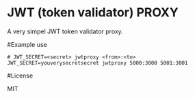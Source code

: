 JWT (token validator) PROXY
===========================

A very simpel JWT token validator proxy.

#Example use

```
# JWT_SECRET=<secret> jwtproxy <from>:<to>
JWT_SECRET=youverysecretsecret jwtproxy 5000:3000 5001:3001
```

#License

MIT
